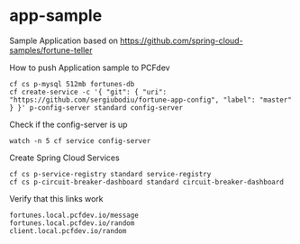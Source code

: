 # app-sample
Sample Application based on https://github.com/spring-cloud-samples/fortune-teller

How to push Application sample to PCFdev

    cf cs p-mysql 512mb fortunes-db
    cf create-service -c '{ "git": { "uri": "https://github.com/sergiubodiu/fortune-app-config", "label": "master"  } }' p-config-server standard config-server

Check if the config-server is up

    watch -n 5 cf service config-server

Create Spring Cloud Services

    cf cs p-service-registry standard service-registry
    cf cs p-circuit-breaker-dashboard standard circuit-breaker-dashboard

Verify that this links work

    fortunes.local.pcfdev.io/message
    fortunes.local.pcfdev.io/random
    client.local.pcfdev.io/random